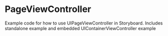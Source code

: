 # PageViewController
Example code for how to use UIPageViewController in Storyboard. Includes standalone example and embedded UIContainerViewController example
